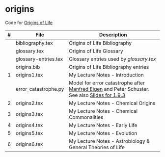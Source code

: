 # origins 

Code for [Origins of Life](https://www.complexityexplorer.org/courses/95-origins-of-life)

|#|File|Description|
|---|--------------------|-----------------------------------------------------------|
|   |bibliography.tex|Origins of Life Bibliography|
|   |glossary.tex|Origins of Life Glossary|
|   |glossary-entries.tex|Glossary entries used by _glossary.tex_|
|   |origins.bib|Origins of Life Bibliography entries|
| 1  |origins1.tex|My Lecture Notes - Introduction|
||error_catastrophe.py|Model for error catastrophe after [Manfred Eigen](https://www.pnas.org/content/99/21/13374.full) and Peter Schuster. See also [Slides for 1.9.3](https://complexityexplorer.s3.amazonaws.com/originsoflife/unit1/origin+quasispecie2s_fix_short+(1).pdf)|
| 2  |origins2.tex|My Lecture Notes - Chemical Origins|
| 3  |origins3.tex|My Lecture Notes - Chemical Commonalities|
| 4  |origins4.tex|My Lecture Notes - Early Life|
| 5  |origins5.tex|My Lecture Notes - Evolution|
| 6  |origins6.tex|My Lecture Notes - Astrobiology & General Theories of Life|
